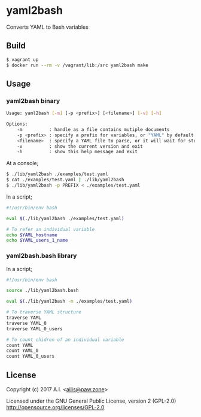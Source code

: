 # yaml2bash

Converts YAML to Bash variables

## Build

```bash
$ vagrant up
$ docker run --rm -v /vagrant/lib:/src yaml2bash make
```

## Usage

### yaml2bash binary

```bash
Usage: yaml2bash [-m] [-p <prefix>] [<filename>] [-v] [-h]

Options:
    -m          : handle as a file contains mutiple documents
    -p <prefix> : specify a prefix for variables, or "YAML" by default
    <filename>  : specify a YAML file to parse, or it will wait for stdin
    -v          : show the current version and exit
    -h          : show this help message and exit
```

At a console;

```bash
$ ./lib/yaml2bash ./examples/test.yaml
$ cat ./examples/test.yaml | ./lib/yaml2bash
$ ./lib/yaml2bash -p PREFIX < ./examples/test.yaml
```

In a script;

```bash
#!/usr/bin/env bash

eval $(./lib/yaml2bash ./examples/test.yaml)

# To refer an individual variable
echo $YAML_hostname
echo $YAML_users_1_name
```

### yaml2bash.bash library

In a script;

```bash
#!/usr/bin/env bash

source ./lib/yaml2bash.bash

eval $(./lib/yaml2bash -m ./examples/test.yaml)

# To traverse YAML structure
traverse YAML
traverse YAML_0
traverse YAML_0_users

# To count chidren of an individual variable
count YAML
count YAML_0
count YAML_0_users
```

## License

Copyright (c) 2017 A.I. &lt;ailis@paw.zone&gt;

Licensed under the GNU General Public License, version 2 (GPL-2.0)  
http://opensource.org/licenses/GPL-2.0
